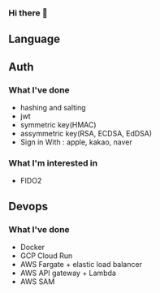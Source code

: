 ### Hi there 👋

## Language


## Auth
### What I've done
- hashing and salting
- jwt
- symmetric key(HMAC)
- assymmetric key(RSA, ECDSA, EdDSA)
- Sign in With : apple, kakao, naver
### What I'm interested in
- FIDO2
## Devops
### What I've done
- Docker
- GCP Cloud Run
- AWS Fargate + elastic load balancer
- AWS API gateway + Lambda
- AWS SAM
